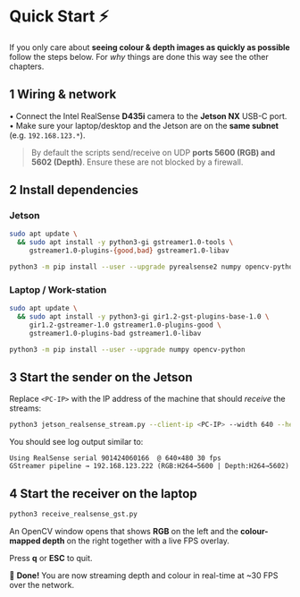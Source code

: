 # Quick Start ⚡️

If you only care about **seeing colour & depth images as quickly as possible** follow the steps below.  For *why* things are done this way see the other chapters.

## 1  Wiring & network

• Connect the Intel RealSense **D435i** camera to the **Jetson NX** USB-C port.  
• Make sure your laptop/desktop and the Jetson are on the **same subnet** (e.g. `192.168.123.*`). 

> By default the scripts send/receive on UDP **ports 5600 (RGB) and 5602 (Depth)**.  Ensure these are not blocked by a firewall.

## 2  Install dependencies  
### Jetson

```bash
sudo apt update \
  && sudo apt install -y python3-gi gstreamer1.0-tools \
     gstreamer1.0-plugins-{good,bad} gstreamer1.0-libav

python3 -m pip install --user --upgrade pyrealsense2 numpy opencv-python
```

### Laptop / Work-station

```bash
sudo apt update \
  && sudo apt install -y python3-gi gir1.2-gst-plugins-base-1.0 \
     gir1.2-gstreamer-1.0 gstreamer1.0-plugins-good \
     gstreamer1.0-plugins-bad gstreamer1.0-libav

python3 -m pip install --user --upgrade numpy opencv-python
```

## 3  Start the sender on the Jetson

Replace `<PC-IP>` with the IP address of the machine that should *receive* the streams:

```bash
python3 jetson_realsense_stream.py --client-ip <PC-IP> --width 640 --height 480 --fps 30
```

You should see log output similar to:

```
Using RealSense serial 901424060166  @ 640×480 30 fps
GStreamer pipeline → 192.168.123.222 (RGB:H264→5600 | Depth:H264→5602)
```

## 4  Start the receiver on the laptop

```bash
python3 receive_realsense_gst.py
```

An OpenCV window opens that shows **RGB** on the left and the **colour-mapped depth** on the right together with a live FPS overlay.

Press **q** or **ESC** to quit.

🎉 **Done!**   You are now streaming depth and colour in real-time at ~30 FPS over the network.
